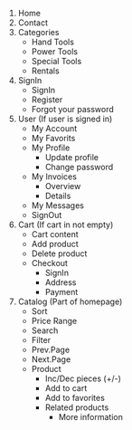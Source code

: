 1. Home
2. Contact
3. Categories
   - Hand Tools
   - Power Tools
   - Special Tools
   - Rentals
4. SignIn
   - SignIn
   - Register
   - Forgot your password
5. User (If user is signed in)
   - My Account
   - My Favorits
   - My Profile
     - Update profile
     - Change password
   - My Invoices
     - Overview
     - Details
   - My Messages
   - SignOut
6. Cart (If cart in not empty)
   - Cart content
   - Add product
   - Delete product
   - Checkout
     - SignIn
     - Address
     - Payment
7. Catalog (Part of homepage)
    - Sort
    - Price Range
    - Search
    - Filter
    - Prev.Page
    - Next.Page
    - Product
      - Inc/Dec pieces (+/-)
      - Add to cart
      - Add to favorites
      - Related products
        - More information